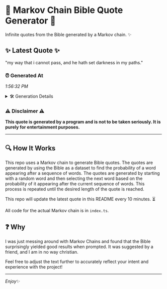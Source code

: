 # 📖 Markov Chain Bible Quote Generator 📖

Infinite quotes from the Bible generated by a Markov chain. ✨

## ✨ Latest Quote ✨
"my way that i cannot pass, and he hath set darkness in my paths."

### ⏰ Generated At
*1:56:32 PM*

<details>
    <summary>🛠️ Generation Details</summary>
    <p>
        <strong>🌱 Seed:</strong> my<br>
        <strong>🔄 Iterations:</strong> 13<br>
        <strong>📜 Context History:</strong><br>[ my ]: way<br>[ my, way ]: that<br>[ my, way, that ]: i<br>[ my, way, that, i ]: cannot<br>[ my, way, that, i, cannot ]: pass,<br>[ my, way, that, i, cannot, pass, ]: and<br>[ way, that, i, cannot, pass,, and ]: he<br>[ that, i, cannot, pass,, and, he ]: hath<br>[ i, cannot, pass,, and, he, hath ]: set<br>[ cannot, pass,, and, he, hath, set ]: darkness<br>[ pass,, and, he, hath, set, darkness ]: in<br>[ and, he, hath, set, darkness, in ]: my<br>[ he, hath, set, darkness, in, my ]: paths.<br>
    </p>
</details>

### ⚠️ Disclaimer ⚠️
**This quote is generated by a program and is not to be taken seriously. It is purely for entertainment purposes.**

---

## 🔍 How It Works

This repo uses a Markov chain to generate Bible quotes. The quotes are generated by using the Bible as a dataset to find the probability of a word appearing after a sequence of words. The quotes are generated by starting with a random word and then selecting the next word based on the probability of it appearing after the current sequence of words. This process is repeated until the desired length of the quote is reached.

This repo will update the latest quote in this README every 10 minutes. ⏳

All code for the actual Markov chain is in `index.ts`.

## ❓ Why

I was just messing around with Markov Chains and found that the Bible surprisingly yielded good results when prompted. 
It was suggested by a friend, and I am in no way christian.

Feel free to adjust the text further to accurately reflect your intent and experience with the project!

---

*Enjoy*✨
